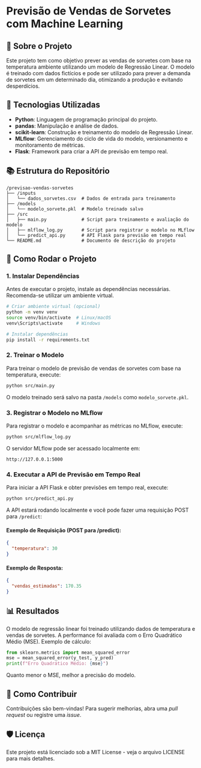 # Previsão de Vendas de Sorvetes com Machine Learning

## 🌭 Sobre o Projeto
Este projeto tem como objetivo prever as vendas de sorvetes com base na temperatura ambiente utilizando um modelo de Regressão Linear. O modelo é treinado com dados fictícios e pode ser utilizado para prever a demanda de sorvetes em um determinado dia, otimizando a produção e evitando desperdícios.

## 🔮 Tecnologias Utilizadas
- **Python**: Linguagem de programação principal do projeto.
- **pandas**: Manipulação e análise de dados.
- **scikit-learn**: Construção e treinamento do modelo de Regressão Linear.
- **MLflow**: Gerenciamento do ciclo de vida do modelo, versionamento e monitoramento de métricas.
- **Flask**: Framework para criar a API de previsão em tempo real.

## 📚 Estrutura do Repositório
```
/previsao-vendas-sorvetes
├── /inputs
│   └── dados_sorvetes.csv  # Dados de entrada para treinamento
├── /models
│   └── modelo_sorvete.pkl  # Modelo treinado salvo
├── /src
│   ├── main.py             # Script para treinamento e avaliação do modelo
│   ├── mlflow_log.py       # Script para registrar o modelo no MLflow
│   └── predict_api.py      # API Flask para previsão em tempo real
└── README.md               # Documento de descrição do projeto
```

## 🚀 Como Rodar o Projeto
### 1. Instalar Dependências
Antes de executar o projeto, instale as dependências necessárias. Recomenda-se utilizar um ambiente virtual.
```bash
# Criar ambiente virtual (opcional)
python -m venv venv
source venv/bin/activate  # Linux/macOS
venv\Scripts\activate     # Windows

# Instalar dependências
pip install -r requirements.txt
```

### 2. Treinar o Modelo
Para treinar o modelo de previsão de vendas de sorvetes com base na temperatura, execute:
```bash
python src/main.py
```
O modelo treinado será salvo na pasta `/models` como `modelo_sorvete.pkl`.

### 3. Registrar o Modelo no MLflow
Para registrar o modelo e acompanhar as métricas no MLflow, execute:
```bash
python src/mlflow_log.py
```
O servidor MLflow pode ser acessado localmente em:
```
http://127.0.0.1:5000
```

### 4. Executar a API de Previsão em Tempo Real
Para iniciar a API Flask e obter previsões em tempo real, execute:
```bash
python src/predict_api.py
```
A API estará rodando localmente e você pode fazer uma requisição POST para `/predict`:

#### Exemplo de Requisição (POST para /predict):
```json
{
  "temperatura": 30
}
```
#### Exemplo de Resposta:
```json
{
  "vendas_estimadas": 170.35
}
```

## 📊 Resultados
O modelo de regressão linear foi treinado utilizando dados de temperatura e vendas de sorvetes. A performance foi avaliada com o Erro Quadrático Médio (MSE). Exemplo de cálculo:
```python
from sklearn.metrics import mean_squared_error
mse = mean_squared_error(y_test, y_pred)
print(f"Erro Quadrático Médio: {mse}")
```
Quanto menor o MSE, melhor a precisão do modelo.

## 🌟 Como Contribuir
Contribuições são bem-vindas! Para sugerir melhorias, abra uma *pull request* ou registre uma *issue*.

## 🛡️ Licença
Este projeto está licenciado sob a MIT License - veja o arquivo LICENSE para mais detalhes.

